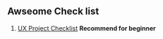 ## Awseome Check list

1. [UX Project Checklist](http://uxchecklist.github.io/) **Recommend for beginner**

